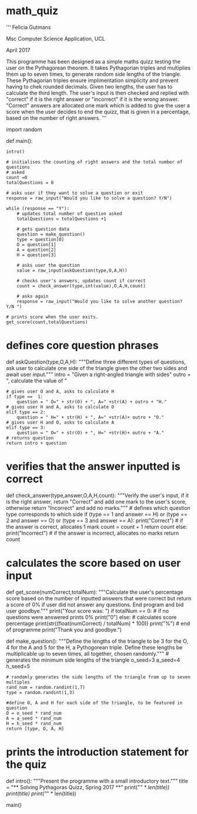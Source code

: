 # math_quiz

'''
Felicia Gutmans

Msc Computer Science Application, UCL

April 2017

This programme has been designed as a simple maths quizz testing the user on
the Pythagorean theorem. It takes Pythagorian triples and multiplies them up to
seven times, to generate random side lengths of the triangle. These Pythagorian
triples ensure implimentation simplicity and prevent having to chek rounded
decimals. Given two lengths, the user has to calculate the third length. The
user's input is then checked and replied with "correct" if it is the right answer
or "incorrect" if it is the wrong answer. "Correct" answers are allocated one
mark which is added to give the user a score when the user decides to end the
quizz, that is given in a percentage, based on the number of right answers.
'''


import random

def main():

    intro()

    # initialises the counting of right answers and the total number of questions
    # asked
    count =0
    totalQuestions = 0

    # asks user if they want to solve a question or exit
    response = raw_input("Would you like to solve a question? Y/N")

    while (response == "Y"):
        # updates total number of question asked
        totalQuestions = totalQuestions +1

        # gets question data
        question = make_question()
        type = question[0]
        O = question[1]
        A = question[2]
        H = question[3]

        # asks user the question
        value = raw_input(askQuestion(type,O,A,H))

        # checks user's answers, updates count if correct
        count = check_answer(type,int(value),O,A,H,count)

        # asks again
        response = raw_input("Would you like to solve another question? Y/N ")

    # prints score when the user exits.
    get_score(count,totalQuestions)


# defines core question phrases
def askQuestion(type,O,A,H):
    """Define three different types of questions, ask user to calculate one side of
    the triangle given the other two sides and await user input."""
    intro = "Given a right-angled triangle with sides"
    outro = ", calculate the value of "

    # gives user O and A, asks to calculate H
    if type ==  1:
        question = " O=" + str(O) + ", A=" +str(A) + outro + "H."
    # gives user H and A, asks to calculate O
    elif type == 2:
        question = " H=" + str(H) + ", A=" +str(A)+ outro + "O."
    # gives user H and O, asks to calculate A
    elif type == 3:
        question = " O=" + str(O) + ", H=" +str(H)+ outro + "A."
    # returns question
    return intro + question

# verifies that the answer inputted is correct
def check_answer(type,answer,O,A,H,count):
    """Verify the user's input, if it is the right answer, return "Correct" and add
    one mark to the user's score, otherwise return "Incorrect" and add no marks."""
    # defines which question type corresponds to which side
    if (type == 1 and answer == H) or (type == 2 and answer == O) or (type == 3
        and answer == A):
        print("Correct")
        # if the answer is correct, allocates 1 mark
        count = count + 1
        return count
    else:
        print("Incorrect")
        # if the answer is incorrect, allocates no marks
        return count

# calculates the score based on user input
def get_score(numCorrect,totalNum):
    """Calculate the user's percentage score based on the number of inputted
    answers that were correct but return a score of 0% if user did not answer
    any questions. End program and bid user goodbye."""
    print("Your score was: ")
    if totalNum == 0:
        # if no questions were answered prints 0%
        print("0")
    else:
        # calculates score percentage
        print(str((float(numCorrect) / totalNum) * 100))
    print("%")
    # end of programme
    print("Thank you and goodbye.")


def make_question():
    """Define the lengths of the triangle to be 3 for the O, 4 for the A and 5
    for the H, a Pythogorean triple. Define these lengths be multiplicable up to
    seven times, all together, chosen randomly."""
    # generates the minimum side lengths of the triangle
    o_seed=3
    a_seed=4
    h_seed=5

    # randomly generates the side lengths of the triangle from up to seven multiples
    rand_num = random.randint(1,7)
    type = random.randint(1,3)

    #define O, A and H for each side of the triangle, to be featured in question
    O = o_seed * rand_num
    A = a_seed * rand_num
    H = h_seed * rand_num
    return [type, O, A, H]

# prints the introduction statement for the quiz
def intro():
    """Present the programme with a small introductory text."""
    title = "** Solving Pythagoras Quizz, Spring 2017 **"
    print("*" * len(title))
    print(title)
    print("*" * len(title))

main()
